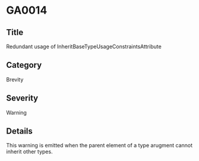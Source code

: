# GA0014

## Title
Redundant usage of InheritBaseTypeUsageConstraintsAttribute

## Category
Brevity

## Severity
Warning

## Details
This warning is emitted when the parent element of a type arugment cannot inherit other types.
